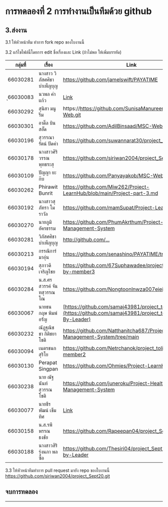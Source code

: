 # การทดลองที่ 2 การทำงานเป็นทีมด้วย github #

## 3.ส่งงาน ##

3.1 ให้หัวหน้าทีม ทำการ fork repo ของใบงานนี้

3.2 แก้ไขไฟล์นี้โดยการ edit ชื่อเรื่องและ Link (ถ้าไม่พอ ให้เพิ่มบรรทัด)

|กลุ่มที่|เรื่อง|Link|
|----|----|---|
|66030281| นางสาว วิภัสศศิชา บำเพ็ญบุญ |https://github.com/jamelswift/PAYATIME|
|ุ66030083| นวพล คำแก้ว |[Link](https://github.com/Nawapon67/project_tolit) |
|66030292|สุนิสา มนูรีม |https://https://github.com/SunisaManureem/MSC-Web.git |
|66030301| อาดิ๊ล บินสอั๊ด |https://github.com/AdilBinsaad/MSC-Web.git |
|66030196| สุวรรณารัตน์ ปัดคำ |https://github.com/suwannarat30/project_Sept20.git|
|66030178| นางสาวศิริวรรณ พุทธระสุ |https://github.com/siriwan2004/project_Sept20.git |
|66030109| ปัญญา ยะก๊บ |https://github.com/Panyayakob/MSC-Web.git|
|66030262| Phirawit Bunrit |https://github.com/Miw262/Project-LearnHub/blob/main/Project-part-3.md|
|66030192| นางสาวสุภัทรา โมราวัล | https://github.com/mamSupat/Project-LearnHub |
|66030270| นายภูมิ อัครธรรม |https://github.com/PhumAkrthum/Project-Healthcare-Management-System|
|66030281| วิภัสศศิชา บำเพ็ญบุญ | [http://github.com/... ](https://github.com/jamelswift)|
|66030213| กรรณิการ์ มาอุ่น |https://github.com/senashino/PAYATIME/tree/main|
|66030194| สุภาวดี เจริญไชย |https://github.com/67Suphawadee/project_tolit/tree/Dev-by-member3|
|66030284| น.ส.ศรสวรรค์ จันทสุวรรณโณ | https://github.com/Nongtoonlnwza007eieiXD/PAYATIME |
|66030067|นายธนกฤษ พิมพ์อรัญ|[https://github.com/samaj43981/project_tolit](https://github.com/samaj43981/project_tolit/tree/Dev-By-Leader)|
|66030232| ณัฏฐณิชชา กิติชยาโชติ | https://github.com/Natthanitcha687/Project-Healthcare-Management-System/tree/main|
|66030094| เนตรชนก สุริโย |https://github.com/Netrchanok/project_tolit/tree/Dev-by-member2|
|66030130| Perapat Singpan |https://github.com/Ohmies/Project-LearnHub|
|66030238| นาย ณัฐนันท์ สุวรรณโชติ |https://github.com/juneroku/Project-Healthcare-Management-System |
|66030077| นายธีรพัฒน์ เข็มทิศ |[Link](https://github.com/Jaobie-BN/Project_Servita)|
|66030158| น.ส.รพีพรรณ ธงชัย |https://github.com/Rapeepan04/project_Sept20.git|
|66030188| นางสาวสิริรุ่งนภา พลซื่อ | https://github.com/Thesiri04/project_Sept20/tree/Dev-by-Leader |

3.3 ให้หัวหน้าทีมทำการ pull request มายัง repo ของใบงานนี้
https://github.com/siriwan2004/project_Sept20.git

## จบการทดลอง ##
---
